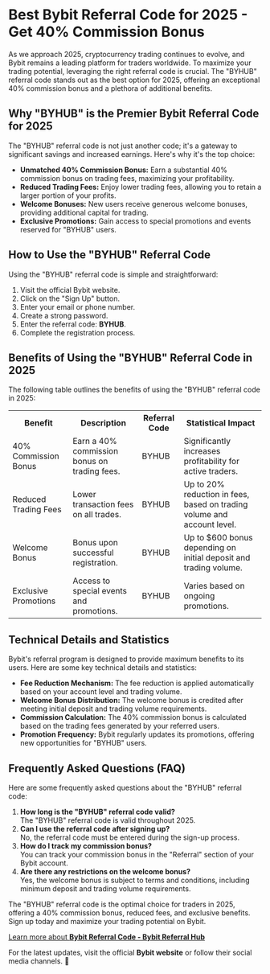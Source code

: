 <h1>Best Bybit Referral Code for 2025 - Get 40% Commission Bonus</h1>

<p>
  As we approach 2025, cryptocurrency trading continues to evolve, and Bybit
  remains a leading platform for traders worldwide. To maximize your trading
  potential, leveraging the right referral code is crucial. The "BYHUB" referral
  code stands out as the best option for 2025, offering an exceptional 40%
  commission bonus and a plethora of additional benefits.
</p>

<h2>Why "BYHUB" is the Premier Bybit Referral Code for 2025</h2>
<p>
  The "BYHUB" referral code is not just another code; it's a gateway to
  significant savings and increased earnings. Here's why it's the top choice:
</p>
<ul>
  <li>
    <strong>Unmatched 40% Commission Bonus:</strong> Earn a substantial 40%
    commission bonus on trading fees, maximizing your profitability.
  </li>
  <li>
    <strong>Reduced Trading Fees:</strong> Enjoy lower trading fees, allowing
    you to retain a larger portion of your profits.
  </li>
  <li>
    <strong>Welcome Bonuses:</strong> New users receive generous welcome
    bonuses, providing additional capital for trading.
  </li>
  <li>
    <strong>Exclusive Promotions:</strong> Gain access to special promotions and
    events reserved for "BYHUB" users.
  </li>
</ul>

<h2>How to Use the "BYHUB" Referral Code</h2>
<p>Using the "BYHUB" referral code is simple and straightforward:</p>
<ol>
  <li>Visit the official Bybit website.</li>
  <li>Click on the "Sign Up" button.</li>
  <li>Enter your email or phone number.</li>
  <li>Create a strong password.</li>
  <li>Enter the referral code: <strong>BYHUB</strong>.</li>
  <li>Complete the registration process.</li>
</ol>

<h2>Benefits of Using the "BYHUB" Referral Code in 2025</h2>
<p>
  The following table outlines the benefits of using the "BYHUB" referral code
  in 2025:
</p>
<table>
  <tr>
    <th>Benefit</th>
    <th>Description</th>
    <th>Referral Code</th>
    <th>Statistical Impact</th>
  </tr>
  <tr>
    <td>40% Commission Bonus</td>
    <td>Earn a 40% commission bonus on trading fees.</td>
    <td>BYHUB</td>
    <td>Significantly increases profitability for active traders.</td>
  </tr>
  <tr>
    <td>Reduced Trading Fees</td>
    <td>Lower transaction fees on all trades.</td>
    <td>BYHUB</td>
    <td>
      Up to 20% reduction in fees, based on trading volume and account level.
    </td>
  </tr>
  <tr>
    <td>Welcome Bonus</td>
    <td>Bonus upon successful registration.</td>
    <td>BYHUB</td>
    <td>Up to $600 bonus depending on initial deposit and trading volume.</td>
  </tr>
  <tr>
    <td>Exclusive Promotions</td>
    <td>Access to special events and promotions.</td>
    <td>BYHUB</td>
    <td>Varies based on ongoing promotions.</td>
  </tr>
</table>

<h2>Technical Details and Statistics</h2>
<p>
  Bybit's referral program is designed to provide maximum benefits to its users.
  Here are some key technical details and statistics:
</p>
<ul>
  <li>
    <strong>Fee Reduction Mechanism:</strong> The fee reduction is applied
    automatically based on your account level and trading volume.
  </li>
  <li>
    <strong>Welcome Bonus Distribution:</strong> The welcome bonus is credited
    after meeting initial deposit and trading volume requirements.
  </li>
  <li>
    <strong>Commission Calculation:</strong> The 40% commission bonus is
    calculated based on the trading fees generated by your referred users.
  </li>
  <li>
    <strong>Promotion Frequency:</strong> Bybit regularly updates its
    promotions, offering new opportunities for "BYHUB" users.
  </li>
</ul>

<h2>Frequently Asked Questions (FAQ)</h2>
<p>Here are some frequently asked questions about the "BYHUB" referral code:</p>
<ol>
  <li>
    <strong>How long is the "BYHUB" referral code valid?</strong><br />The
    "BYHUB" referral code is valid throughout 2025.
  </li>
  <li>
    <strong>Can I use the referral code after signing up?</strong><br />No, the
    referral code must be entered during the sign-up process.
  </li>
  <li>
    <strong>How do I track my commission bonus?</strong><br />You can track your
    commission bonus in the "Referral" section of your Bybit account.
  </li>
  <li>
    <strong>Are there any restrictions on the welcome bonus?</strong><br />Yes,
    the welcome bonus is subject to terms and conditions, including minimum
    deposit and trading volume requirements.
  </li>
</ol>

<p>
  The "BYHUB" referral code is the optimal choice for traders in 2025, offering
  a 40% commission bonus, reduced fees, and exclusive benefits. Sign up today
  and maximize your trading potential on Bybit.
</p>

<a href="https://github.com/CryptoReferralHub/Bybit-Referral-Hub" class="signup-link" target="_blank">
        Learn more about <strong>Bybit Referral Code - Bybit Referral Hub</strong>
  <i class="fas fa-user-plus"></i>
</a>

<p>
  For the latest updates, visit the official <strong>Bybit website</strong> or
  follow their social media channels. 🚀
</p>
